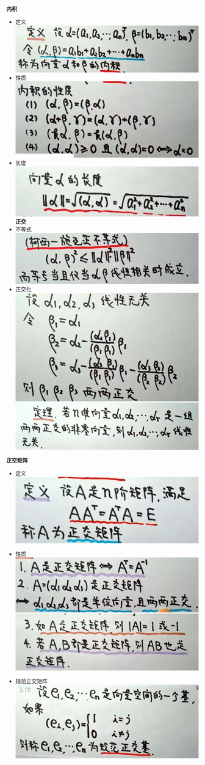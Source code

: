 **内积** 
- 定义  
![](../picture/内积定义.png)  
- 性质  
![](../picture/内积性质.png)  
- 长度
![](../picture/长度.png)
**正交**   
- 不等式  
![](../picture/不等式.png)
- 正交化  
![](../picture/正交化.png)
![](../picture/正交定理.png)


**正交矩阵**

- 定义  
![](../picture/正交矩阵定义.png)
- 性质  
![](../picture/正交矩阵性质1.png)
![](../picture/正交矩阵性质2.png)

- 规范正交矩阵  
![](../picture/标准正交.png)